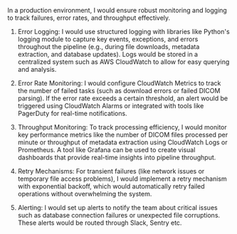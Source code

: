 In a production environment, I would ensure robust monitoring and logging to track failures, error rates, and throughput effectively.

1.    Error Logging: I would use structured logging with libraries like Python's logging module to capture key events, exceptions, and errors throughout the pipeline (e.g., during file downloads, metadata extraction, and database updates). Logs would be stored in a centralized system such as AWS CloudWatch to allow for easy querying and analysis.

2.    Error Rate Monitoring: I would configure CloudWatch Metrics to track the number of failed tasks (such as download errors or failed DICOM parsing). If the error rate exceeds a certain threshold, an alert would be triggered using CloudWatch Alarms or integrated with tools like PagerDuty for real-time notifications.

3.    Throughput Monitoring: To track processing efficiency, I would monitor key performance metrics like the number of DICOM files processed per minute or throughput of metadata extraction using CloudWatch Logs or Prometheus. A tool like Grafana can be used to create visual dashboards that provide real-time insights into pipeline throughput.

4.    Retry Mechanisms: For transient failures (like network issues or temporary file access problems), I would implement a retry mechanism with exponential backoff, which would automatically retry failed operations without overwhelming the system.

5.    Alerting: I would set up alerts to notify the team about critical issues such as database connection failures or unexpected file corruptions. These alerts would be routed through Slack, Sentry etc.
